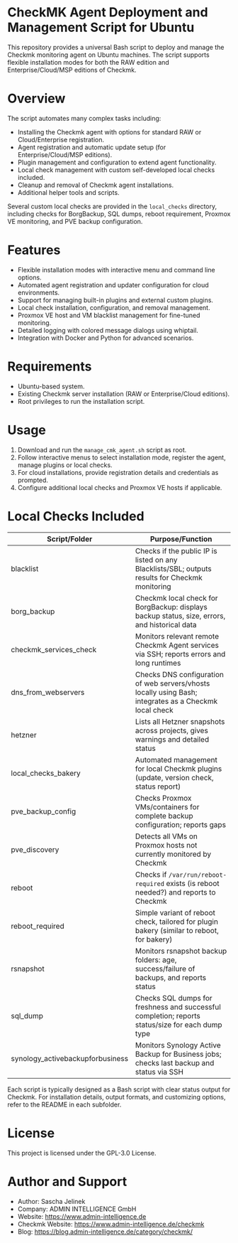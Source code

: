 # CheckMK Agent Deployment and Management Script for Ubuntu

This repository provides a universal Bash script to deploy and manage the Checkmk monitoring agent on Ubuntu machines. The script supports flexible installation modes for both the RAW edition and Enterprise/Cloud/MSP editions of Checkmk.

# Overview

The script automates many complex tasks including:

*   Installing the Checkmk agent with options for standard RAW or Cloud/Enterprise registration.
*   Agent registration and automatic update setup (for Enterprise/Cloud/MSP editions).
*   Plugin management and configuration to extend agent functionality.
*   Local check management with custom self-developed local checks included.
*   Cleanup and removal of Checkmk agent installations.
*   Additional helper tools and scripts.

Several custom local checks are provided in the `local_checks` directory, including checks for BorgBackup, SQL dumps, reboot requirement, Proxmox VE monitoring, and PVE backup configuration.

# Features

*   Flexible installation modes with interactive menu and command line options.
*   Automated agent registration and updater configuration for cloud environments.
*   Support for managing built-in plugins and external custom plugins.
*   Local check installation, configuration, and removal management.
*   Proxmox VE host and VM blacklist management for fine-tuned monitoring.
*   Detailed logging with colored message dialogs using whiptail.
*   Integration with Docker and Python for advanced scenarios.

# Requirements

*   Ubuntu-based system.
*   Existing Checkmk server installation (RAW or Enterprise/Cloud editions).
*   Root privileges to run the installation script.

# Usage

1.  Download and run the `manage_cmk_agent.sh` script as root.
2.  Follow interactive menus to select installation mode, register the agent, manage plugins or local checks.
3.  For cloud installations, provide registration details and credentials as prompted.
4.  Configure additional local checks and Proxmox VE hosts if applicable.

# Local Checks Included

| Script/Folder | Purpose/Function |
| --- | --- |
| blacklist | Checks if the public IP is listed on any Blacklists/SBL; outputs results for Checkmk monitoring |
| borg\_backup | Checkmk local check for BorgBackup: displays backup status, size, errors, and historical data |
| checkmk\_services\_check | Monitors relevant remote Checkmk Agent services via SSH; reports errors and long runtimes |
| dns\_from\_webservers | Checks DNS configuration of web servers/vhosts locally using Bash; integrates as a Checkmk local check |
| hetzner | Lists all Hetzner snapshots across projects, gives warnings and detailed status |
| local\_checks\_bakery | Automated management for local Checkmk plugins (update, version check, status report) |
| pve\_backup\_config | Checks Proxmox VMs/containers for complete backup configuration; reports gaps |
| pve\_discovery | Detects all VMs on Proxmox hosts not currently monitored by Checkmk |
| reboot | Checks if `/var/run/reboot-required` exists (is reboot needed?) and reports to Checkmk |
| reboot\_required | Simple variant of reboot check, tailored for plugin bakery (similar to reboot, for bakery) |
| rsnapshot | Monitors rsnapshot backup folders: age, success/failure of backups, and reports status |
| sql\_dump | Checks SQL dumps for freshness and successful completion; reports status/size for each dump type |
| synology\_activebackupforbusiness | Monitors Synology Active Backup for Business jobs; checks last backup and status via SSH |

Each script is typically designed as a Bash script with clear status output for Checkmk. For installation details, output formats, and customizing options, refer to the README in each subfolder.

# License

This project is licensed under the GPL-3.0 License.

# Author and Support

*   Author: Sascha Jelinek
*   Company: ADMIN INTELLIGENCE GmbH
*   Website: https://www.admin-intelligence.de
*   Checkmk Website: https://www.admin-intelligence.de/checkmk
*   Blog: https://blog.admin-intelligence.de/category/checkmk/
